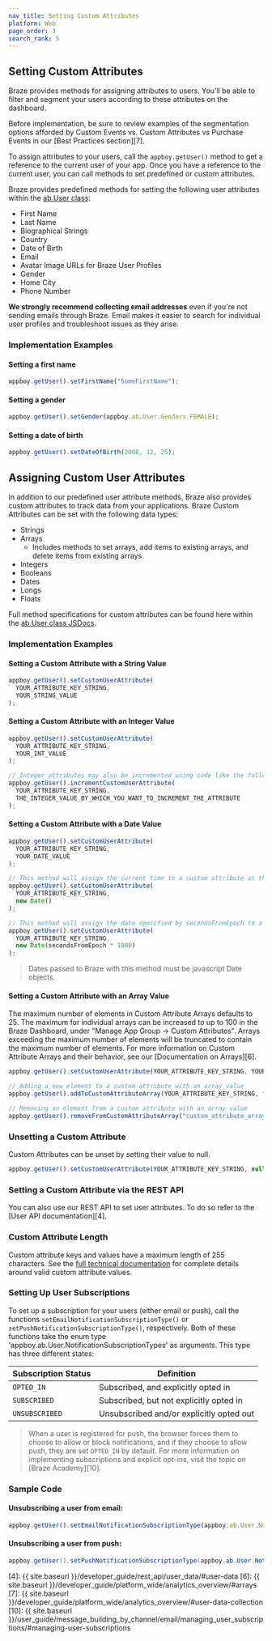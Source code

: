 ```yaml
---
nav_title: Setting Custom Attributes
platform: Web
page_order: 3
search_rank: 5
---
```

## Setting Custom Attributes

Braze provides methods for assigning attributes to users. You'll be able to filter and segment your users according to these attributes on the dashboard.

Before implementation, be sure to review examples of the segmentation options afforded by Custom Events vs. Custom Attributes vs Purchase Events in our [Best Practices section][7].

To assign attributes to your users, call the `appboy.getUser()` method to get a reference to the current user of your app. Once you have a reference to the current user, you can call methods to set predefined or custom attributes.

Braze provides predefined methods for setting the following user attributes within the [ab.User class][1]:

- First Name
- Last Name
- Biographical Strings
- Country
- Date of Birth
- Email
- Avatar Image URLs for Braze User Profiles
- Gender
- Home City
- Phone Number

__We strongly recommend collecting email addresses__ even if you're not sending emails through Braze. Email makes it easier to search for individual user profiles and troubleshoot issues as they arise.

### Implementation Examples

#### Setting a first name

```javascript
appboy.getUser().setFirstName("SomeFirstName");
```

#### Setting a gender

```javascript
appboy.getUser().setGender(appboy.ab.User.Genders.FEMALE);
```

#### Setting a date of birth

```javascript
appboy.getUser().setDateOfBirth(2000, 12, 25);
```

## Assigning Custom User Attributes

In addition to our predefined user attribute methods, Braze also provides custom attributes to track data from your applications. Braze Custom Attributes can be set with the following data types:

- Strings
- Arrays
  - Includes methods to set arrays, add items to existing arrays, and delete items from existing arrays.
- Integers
- Booleans
- Dates
- Longs
- Floats

Full method specifications for custom attributes can be found here within the [ab.User class JSDocs][1].

### Implementation Examples

#### Setting a Custom Attribute with a String Value
```javascript
appboy.getUser().setCustomUserAttribute(
  YOUR_ATTRIBUTE_KEY_STRING,
  YOUR_STRING_VALUE
);
```

#### Setting a Custom Attribute with an Integer Value
```javascript
appboy.getUser().setCustomUserAttribute(
  YOUR_ATTRIBUTE_KEY_STRING,
  YOUR_INT_VALUE
);

// Integer attributes may also be incremented using code like the following
appboy.getUser().incrementCustomUserAttribute(
  YOUR_ATTRIBUTE_KEY_STRING,
  THE_INTEGER_VALUE_BY_WHICH_YOU_WANT_TO_INCREMENT_THE_ATTRIBUTE
);
```

#### Setting a Custom Attribute with a Date Value
```javascript
appboy.getUser().setCustomUserAttribute(
  YOUR_ATTRIBUTE_KEY_STRING,
  YOUR_DATE_VALUE
);

// This method will assign the current time to a custom attribute at the time the method is called
appboy.getUser().setCustomUserAttribute(
  YOUR_ATTRIBUTE_KEY_STRING,
  new Date()
);

// This method will assign the date specified by secondsFromEpoch to a custom attribute
appboy.getUser().setCustomUserAttribute(
  YOUR_ATTRIBUTE_KEY_STRING,
  new Date(secondsFromEpoch * 1000)
);
```
>  Dates passed to Braze with this method must be javascript Date objects.

#### Setting a Custom Attribute with an Array Value
The maximum number of elements in Custom Attribute Arrays defaults to 25. The maximum for individual arrays can be increased to up to 100 in the Braze Dashboard, under "Manage App Group -> Custom Attributes". Arrays exceeding the maximum number of elements will be truncated to contain the maximum number of elements. For more information on Custom Attribute Arrays and their behavior, see our [Documentation on Arrays][6].

```javascript
appboy.getUser().setCustomUserAttribute(YOUR_ATTRIBUTE_KEY_STRING, YOUR_ARRAY_OF_STRINGS);

// Adding a new element to a custom attribute with an array value
appboy.getUser().addToCustomAttributeArray(YOUR_ATTRIBUTE_KEY_STRING, "new string");

// Removing an element from a custom attribute with an array value
appboy.getUser().removeFromCustomAttributeArray("custom_attribute_array_test", "value to be removed");
```

### Unsetting a Custom Attribute

Custom Attributes can be unset by setting their value to null.

```javascript
appboy.getUser().setCustomUserAttribute(YOUR_ATTRIBUTE_KEY_STRING, null);
```

### Setting a Custom Attribute via the REST API

You can also use our REST API to set user attributes. To do so refer to the [User API documentation][4].

### Custom Attribute Length

Custom attribute keys and values have a maximum length of 255 characters. See the [full technical documentation][1] for complete details around valid custom attribute values.

### Setting Up User Subscriptions

To set up a subscription for your users (either email or push), call the functions `setEmailNotificationSubscriptionType()`  or `setPushNotificationSubscriptionType()`, respectively. Both of these functions take the enum type 'appboy.ab.User.NotificationSubscriptionTypes' as arguments. This type has three different states:

| Subscription Status | Definition |
| ------------------- | ---------- |
| `OPTED_IN` | Subscribed, and explicitly opted in |
| `SUBSCRIBED` | Subscribed, but not explicitly opted in |
| `UNSUBSCRIBED` | Unsubscribed and/or explicitly opted out |

>  When a user is registered for push, the browser forces them to choose to allow or block notifications, and if they choose to allow push, they are set `OPTED_IN` by default. For more information on implementing subscriptions and explicit opt-ins, visit the topic on [Braze Academy][10].

### Sample Code

#### Unsubscribing a user from email:
```javascript
appboy.getUser().setEmailNotificationSubscriptionType(appboy.ab.User.NotificationSubscriptionTypes.UNSUBSCRIBED);
```

#### Unsubscribing a user from push:
```java
appboy.getUser().setPushNotificationSubscriptionType(appboy.ab.User.NotificationSubscriptionTypes.UNSUBSCRIBED);
```

[1]: https://js.appboycdn.com/web-sdk/latest/doc/ab.User.html "ab.User"
[4]: {{ site.baseurl }}/developer_guide/rest_api/user_data/#user-data
[6]: {{ site.baseurl }}/developer_guide/platform_wide/analytics_overview/#arrays
[7]: {{ site.baseurl }}/developer_guide/platform_wide/analytics_overview/#user-data-collection
[10]: {{ site.baseurl }}/user_guide/message_building_by_channel/email/managing_user_subscriptions/#managing-user-subscriptions
